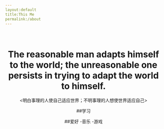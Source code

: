 ```yaml
---
layout:default
title:This Me
permalink:/about
---
```

<center>　
<h1>The reasonable man adapts himself to the world; the unreasonable one persists in trying to adapt the world to himself.</h1>
       <明白事理的人使自己适应世界；不明事理的人想使世界适应自己>

##学习


##爱好
   -音乐
   -游戏